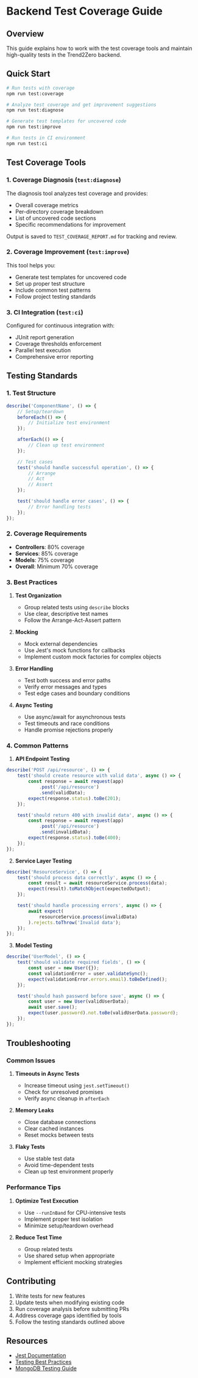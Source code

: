 # Backend Test Coverage Guide

## Overview

This guide explains how to work with the test coverage tools and maintain high-quality tests in the Trend2Zero backend.

## Quick Start

```bash
# Run tests with coverage
npm run test:coverage

# Analyze test coverage and get improvement suggestions
npm run test:diagnose

# Generate test templates for uncovered code
npm run test:improve

# Run tests in CI environment
npm run test:ci
```

## Test Coverage Tools

### 1. Coverage Diagnosis (`test:diagnose`)

The diagnosis tool analyzes test coverage and provides:
- Overall coverage metrics
- Per-directory coverage breakdown
- List of uncovered code sections
- Specific recommendations for improvement

Output is saved to `TEST_COVERAGE_REPORT.md` for tracking and review.

### 2. Coverage Improvement (`test:improve`)

This tool helps you:
- Generate test templates for uncovered code
- Set up proper test structure
- Include common test patterns
- Follow project testing standards

### 3. CI Integration (`test:ci`)

Configured for continuous integration with:
- JUnit report generation
- Coverage thresholds enforcement
- Parallel test execution
- Comprehensive error reporting

## Testing Standards

### 1. Test Structure

```javascript
describe('ComponentName', () => {
    // Setup/teardown
    beforeEach(() => {
        // Initialize test environment
    });

    afterEach(() => {
        // Clean up test environment
    });

    // Test cases
    test('should handle successful operation', () => {
        // Arrange
        // Act
        // Assert
    });

    test('should handle error cases', () => {
        // Error handling tests
    });
});
```

### 2. Coverage Requirements

- **Controllers**: 80% coverage
- **Services**: 85% coverage
- **Models**: 75% coverage
- **Overall**: Minimum 70% coverage

### 3. Best Practices

1. **Test Organization**
   - Group related tests using `describe` blocks
   - Use clear, descriptive test names
   - Follow the Arrange-Act-Assert pattern

2. **Mocking**
   - Mock external dependencies
   - Use Jest's mock functions for callbacks
   - Implement custom mock factories for complex objects

3. **Error Handling**
   - Test both success and error paths
   - Verify error messages and types
   - Test edge cases and boundary conditions

4. **Async Testing**
   - Use async/await for asynchronous tests
   - Test timeouts and race conditions
   - Handle promise rejections properly

### 4. Common Patterns

1. **API Endpoint Testing**
```javascript
describe('POST /api/resource', () => {
    test('should create resource with valid data', async () => {
        const response = await request(app)
            .post('/api/resource')
            .send(validData);
        expect(response.status).toBe(201);
    });

    test('should return 400 with invalid data', async () => {
        const response = await request(app)
            .post('/api/resource')
            .send(invalidData);
        expect(response.status).toBe(400);
    });
});
```

2. **Service Layer Testing**
```javascript
describe('ResourceService', () => {
    test('should process data correctly', async () => {
        const result = await resourceService.process(data);
        expect(result).toMatchObject(expectedOutput);
    });

    test('should handle processing errors', async () => {
        await expect(
            resourceService.process(invalidData)
        ).rejects.toThrow('Invalid data');
    });
});
```

3. **Model Testing**
```javascript
describe('UserModel', () => {
    test('should validate required fields', () => {
        const user = new User({});
        const validationError = user.validateSync();
        expect(validationError.errors.email).toBeDefined();
    });

    test('should hash password before save', async () => {
        const user = new User(validUserData);
        await user.save();
        expect(user.password).not.toBe(validUserData.password);
    });
});
```

## Troubleshooting

### Common Issues

1. **Timeouts in Async Tests**
   - Increase timeout using `jest.setTimeout()`
   - Check for unresolved promises
   - Verify async cleanup in `afterEach`

2. **Memory Leaks**
   - Close database connections
   - Clear cached instances
   - Reset mocks between tests

3. **Flaky Tests**
   - Use stable test data
   - Avoid time-dependent tests
   - Clean up test environment properly

### Performance Tips

1. **Optimize Test Execution**
   - Use `--runInBand` for CPU-intensive tests
   - Implement proper test isolation
   - Minimize setup/teardown overhead

2. **Reduce Test Time**
   - Group related tests
   - Use shared setup when appropriate
   - Implement efficient mocking strategies

## Contributing

1. Write tests for new features
2. Update tests when modifying existing code
3. Run coverage analysis before submitting PRs
4. Address coverage gaps identified by tools
5. Follow the testing standards outlined above

## Resources

- [Jest Documentation](https://jestjs.io/docs/getting-started)
- [Testing Best Practices](https://github.com/goldbergyoni/javascript-testing-best-practices)
- [MongoDB Testing Guide](https://docs.mongodb.com/drivers/node/current/fundamentals/testing/)